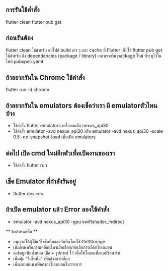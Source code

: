 ## การรันใช้ค่ำสั่ง 
flutter clean 
flutter pub get
## ก่อนรันต้อง 
flutter clean  ใช้สำหรับ ลบไฟล์ build เก่า ๆ และ cache ที่ Flutter เก็บไว้
flutter pub get ใช้สำหรับ ดึง dependencies (package / library) เวลาเราเพิ่ม package ใหม่ ที่ระบุไว้ในไฟล์ pubspec.yaml	 

## ถ้าอยากรันใน Chrome ใช้คำสั่ง 
flutter run -d chrome 

## ถ้าอยากรันใน  emulators ต้องเช็คว่าเรา มี emulatorตัวไหนบ้าง
- ใช้คำสั่ง flutter emulators เครื่องผมคือ nexus_api30
- ใช้คำสั่ง emulator -avd nexus_api30 หรือ emulator -avd nexus_api30 -scale 0.5 -no-snapshot-load  เพื่อเปิด emulators
## ต่อไป เปิด cmd ใหม่อีกตัวเพื่อเปิดงานของเรา
- ใช้คำสั่ง flutter run
## เช็ค Emulator ที่กำลังรันอยู่
- flutter devices
## ถ้าเปิด emulator แล้ว Error ลองใช้คำสั่ง 
- emulator -avd nexus_api30 -gpu swiftshader_indirect

** ข้อกำหนดคือ ** 
- อนุญาตให้ผู้ใช้แก้ไขชื่อทีมและบันทึกโดยใช้ GetStorage
- เพิ่มภาพหรือภาพเคลื่อนไหวเมื่อเลือก/ยกเลิกการเลือกโปเกมอน
- คงข้อมูลทีมทั้งหมด (ชื่อ + รูปภาพ) ไว้ เพื่อให้โหลดเมื่อแอปรีสตาร์ท
- เพิ่มปุ่ม "รีเซ็ตทีม" เพื่อล้างการเลือก
- เพิ่มแถบค้นหาเพื่อกรองโปเกมอนในรายการ

